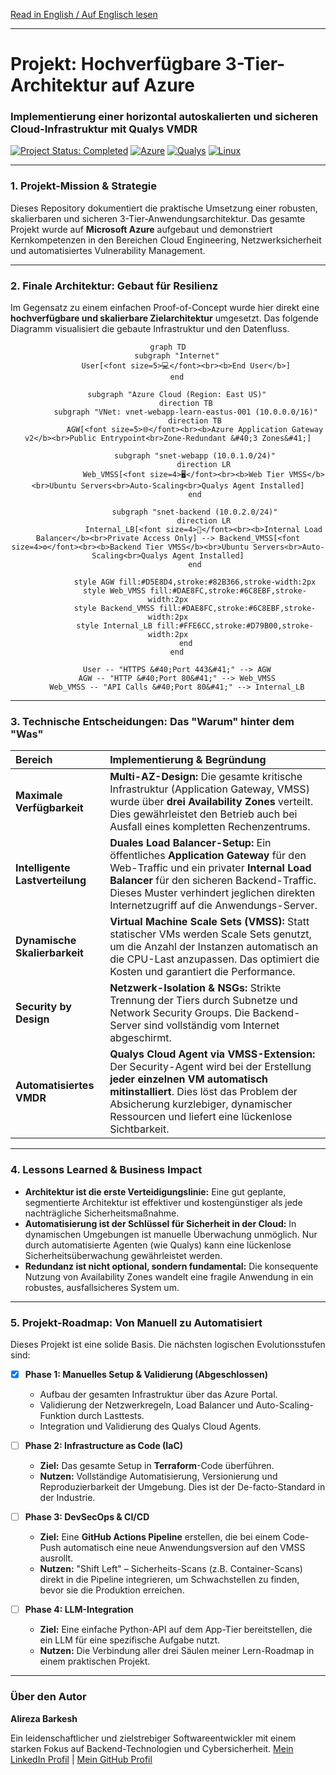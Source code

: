 [Read in English / Auf Englisch lesen](README.md)
***

<div align="left">

# Projekt: Hochverfügbare 3-Tier-Architektur auf Azure
### Implementierung einer horizontal autoskalierten und sicheren Cloud-Infrastruktur mit Qualys VMDR

<p>
    <a href="#"><img src="https://img.shields.io/badge/Status-Abgeschlossen-28a745?style=for-the-badge" alt="Project Status: Completed"></a>
    <a href="#"><img src="https://img.shields.io/badge/Azure-0078D4?style=for-the-badge&logo=microsoftazure&logoColor=white" alt="Azure"></a>
    <a href="#"><img src="https://img.shields.io/badge/Security-Qualys-ED2E26?style=for-the-badge&logo=qualys&logoColor=white" alt="Qualys"></a>
    <a href="#"><img src="https://img.shields.io/badge/Linux-FCC624?style=for-the-badge&logo=linux&logoColor=black" alt="Linux"></a>
</p>

</div>

---

### **1. Projekt-Mission & Strategie**

Dieses Repository dokumentiert die praktische Umsetzung einer robusten, skalierbaren und sicheren 3-Tier-Anwendungsarchitektur. Das gesamte Projekt wurde auf **Microsoft Azure** aufgebaut und demonstriert Kernkompetenzen in den Bereichen Cloud Engineering, Netzwerksicherheit und automatisiertes Vulnerability Management.

---

### **2. Finale Architektur: Gebaut für Resilienz**

Im Gegensatz zu einem einfachen Proof-of-Concept wurde hier direkt eine **hochverfügbare und skalierbare Zielarchitektur** umgesetzt. Das folgende Diagramm visualisiert die gebaute Infrastruktur und den Datenfluss.

<div align="center">

```mermaid
graph TD
    subgraph "Internet"
        User[<font size=5>💻</font><br><b>End User</b>]
    end

    subgraph "Azure Cloud (Region: East US)"
        direction TB
        subgraph "VNet: vnet-webapp-learn-eastus-001 (10.0.0.0/16)"
            direction TB
            AGW[<font size=5>🌐</font><br><b>Azure Application Gateway v2</b><br>Public Entrypoint<br>Zone-Redundant &#40;3 Zones&#41;]

            subgraph "snet-webapp (10.0.1.0/24)"
                direction LR
                Web_VMSS[<font size=4>🖥️</font><br><b>Web Tier VMSS</b><br>Ubuntu Servers<br>Auto-Scaling<br>Qualys Agent Installed]
            end

            subgraph "snet-backend (10.0.2.0/24)"
                direction LR
                Internal_LB[<font size=4>🚦</font><br><b>Internal Load Balancer</b><br>Private Access Only] --> Backend_VMSS[<font size=4>⚙️</font><br><b>Backend Tier VMSS</b><br>Ubuntu Servers<br>Auto-Scaling<br>Qualys Agent Installed]
            end
            
            style AGW fill:#D5E8D4,stroke:#82B366,stroke-width:2px
            style Web_VMSS fill:#DAE8FC,stroke:#6C8EBF,stroke-width:2px
            style Backend_VMSS fill:#DAE8FC,stroke:#6C8EBF,stroke-width:2px
            style Internal_LB fill:#FFE6CC,stroke:#D79B00,stroke-width:2px
        end
    end
    
    User -- "HTTPS &#40;Port 443&#41;" --> AGW
    AGW -- "HTTP &#40;Port 80&#41;" --> Web_VMSS
    Web_VMSS -- "API Calls &#40;Port 80&#41;" --> Internal_LB
```

</div>

---

### **3. Technische Entscheidungen: Das "Warum" hinter dem "Was"**

| Bereich | Implementierung & Begründung |
| :--- | :--- |
| **Maximale Verfügbarkeit** | **Multi-AZ-Design:** Die gesamte kritische Infrastruktur (Application Gateway, VMSS) wurde über **drei Availability Zones** verteilt. Dies gewährleistet den Betrieb auch bei Ausfall eines kompletten Rechenzentrums. |
| **Intelligente Lastverteilung** | **Duales Load Balancer-Setup:** Ein öffentliches **Application Gateway** für den Web-Traffic und ein privater **Internal Load Balancer** für den sicheren Backend-Traffic. Dieses Muster verhindert jeglichen direkten Internetzugriff auf die Anwendungs-Server. |
| **Dynamische Skalierbarkeit** | **Virtual Machine Scale Sets (VMSS):** Statt statischer VMs werden Scale Sets genutzt, um die Anzahl der Instanzen automatisch an die CPU-Last anzupassen. Das optimiert die Kosten und garantiert die Performance. |
| **Security by Design** | **Netzwerk-Isolation & NSGs:** Strikte Trennung der Tiers durch Subnetze und Network Security Groups. Die Backend-Server sind vollständig vom Internet abgeschirmt. |
| **Automatisiertes VMDR** | **Qualys Cloud Agent via VMSS-Extension:** Der Security-Agent wird bei der Erstellung **jeder einzelnen VM automatisch mitinstalliert**. Dies löst das Problem der Absicherung kurzlebiger, dynamischer Ressourcen und liefert eine lückenlose Sichtbarkeit. |

---

### **4. Lessons Learned & Business Impact**

*   **Architektur ist die erste Verteidigungslinie:** Eine gut geplante, segmentierte Architektur ist effektiver und kostengünstiger als jede nachträgliche Sicherheitsmaßnahme.
*   **Automatisierung ist der Schlüssel für Sicherheit in der Cloud:** In dynamischen Umgebungen ist manuelle Überwachung unmöglich. Nur durch automatisierte Agenten (wie Qualys) kann eine lückenlose Sicherheitsüberwachung gewährleistet werden.
*   **Redundanz ist nicht optional, sondern fundamental:** Die konsequente Nutzung von Availability Zones wandelt eine fragile Anwendung in ein robustes, ausfallsicheres System um.

---

### **5. Projekt-Roadmap: Von Manuell zu Automatisiert**

Dieses Projekt ist eine solide Basis. Die nächsten logischen Evolutionsstufen sind:

-   [x] **Phase 1: Manuelles Setup & Validierung (Abgeschlossen)**
    -   Aufbau der gesamten Infrastruktur über das Azure Portal.
    -   Validierung der Netzwerkregeln, Load Balancer und Auto-Scaling-Funktion durch Lasttests.
    -   Integration und Validierung des Qualys Cloud Agents.

-   [ ] **Phase 2: Infrastructure as Code (IaC)**
    -   **Ziel:** Das gesamte Setup in **Terraform**-Code überführen.
    -   **Nutzen:** Vollständige Automatisierung, Versionierung und Reproduzierbarkeit der Umgebung. Dies ist der De-facto-Standard in der Industrie.

-   [ ] **Phase 3: DevSecOps & CI/CD**
    -   **Ziel:** Eine **GitHub Actions Pipeline** erstellen, die bei einem Code-Push automatisch eine neue Anwendungsversion auf den VMSS ausrollt.
    -   **Nutzen:** "Shift Left" – Sicherheits-Scans (z.B. Container-Scans) direkt in die Pipeline integrieren, um Schwachstellen zu finden, bevor sie die Produktion erreichen.

-   [ ] **Phase 4: LLM-Integration**
    -   **Ziel:** Eine einfache Python-API auf dem App-Tier bereitstellen, die ein LLM für eine spezifische Aufgabe nutzt.
    -   **Nutzen:** Die Verbindung aller drei Säulen meiner Lern-Roadmap in einem praktischen Projekt.

---

### **Über den Autor**

**Alireza Barkesh**

Ein leidenschaftlicher und zielstrebiger Softwareentwickler mit einem starken Fokus auf Backend-Technologien und Cybersicherheit.
[Mein LinkedIn Profil](https://www.linkedin.com/in/alireza-barkesh-a0a439249) | [Mein GitHub Profil](https://github.com/barkesh)
